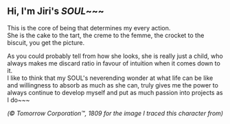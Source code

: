 ## Hi, I'm Jiri's _SOUL_~~~

This is the core of being that determines my every action.  
She is the cake to the tart, the creme to the femme, the crocket to the biscuit, you get the picture.

As you could probably tell from how she looks, she is really just a child, who always makes me discard ratio in favour of intuition when it comes down to it.  
I like to think that my SOUL's neverending wonder at what life can be like and willingness to absorb as much as she can, truly gives me the power to always continue to develop myself and put as much passion into projects as I do~~~

_(© Tomorrow Corporation™, 1809 for the image I traced this character from)_